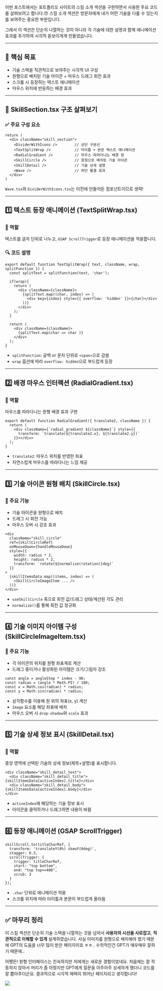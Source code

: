 이번 포스트에서는 포트폴리오 사이트의 스킬 소개 섹션을 구현하면서 사용한 주요 코드를 살펴보려고 합니다.😙
스킬 소개 섹션은 방문자에게 내가 어떤 기술을 다룰 수 있는지를 보여주는 중요한 부분입니다.

그래서 이 섹션은 단순히 나열하는 것이 아니라 각 기술에 대한 설명과 함께 애니메이션 효과를 추가하여 시각적 돋보이게게 만들었습니다.

---

## 🦮 핵심 목표

- 기술 스택을 직관적으로 보여주는 시각적 UI 구성
- 원형으로 배치된 기술 아이콘 + 마우스 드래그 회전 효과
- 스크롤 시 등장하는 텍스트 애니메이션
- 마우스 위치에 반응하는 배경 효과

---

## 🦮 SkillSection.tsx 구조 살펴보기

### ✅ 주요 구성 요소

```tsx
return (
  <div className="skill_section">
    <DividerWithIcons />        // 상단 구분선
    <TextSplitWrap />           // 타이틀 + 본문 텍스트 애니메이션
    <RadialGradient />          // 마우스 따라다니는 배경 원
    <SkillCircle />             // 원형으로 배치된 기술 아이콘
    <SkillDetail />             // 기술 상세 설명
    <Wave />                    // 하단 물결 효과
  </div>
)
```
`Wave.tsx`와 `DividerWithIcons.tsx`는 이전에 만들어둔 컴포넌트이므로 생략!

---

## 1️⃣ 텍스트 등장 애니메이션 (TextSplitWrap.tsx)

### 🦄 역할
텍스트를 글자 단위로 나누고, `GSAP ScrollTrigger`로 등장 애니메이션을 적용합니다.

### 🔍 코드 설명
```tsx
export default function TextSplitWrap({ text, className, wrap, splitFunction }) {
  const splitText = splitFunction(text, 'char');

  if(wrap){
    return (
      <div className={className}>
        {splitText.map((char, index) => (
          <div key={index} style={{ overflow: 'hidden' }}>{char}</div>
        ))}
      </div>
    );
  }

  return (
    <div className={className}>
      {splitText.map(char => char )}
    </div>
  );
}
```

- `splitFunction`: 공백 or 문자 단위로 `<span>`으로 감쌈
- `wrap` 옵션에 따라 `overflow: hidden`으로 부드럽게 등장

---

## 2️⃣ 배경 마우스 인터랙션 (RadialGradient.tsx)

### 🦄 역할
마우스를 따라다니는 원형 배경 효과 구현

```tsx
export default function RadialGradient({ translate2, className }) {
  return (
    <div className={`radial_gradient ${className}`} style={{
      transform: `translate(${translate2.x}, ${translate2.y})`
    }}></div>
  );
}
```

- `translate2`: 마우스 위치를 반영한 좌표
- 자연스럽게 마우스를 따라다니는 느낌 제공

---

## 3️⃣ 기술 아이콘 원형 배치 (SkillCircle.tsx)

### 🦄 주요 기능
- 기술 아이콘을 원형으로 배치
- 드래그 시 회전 가능
- 마우스 오버 시 강조 효과

```tsx
<div
  className="skill_circle"
  ref={skillCircleRef}
  onMouseDown={handleMouseDown}
  style={{
    width: radius * 2,
    height: radius * 2,
    transform: `rotate(${normalize(rotation)}deg)`
  }}
>
  {skillItemsData.map((items, index) => (
    <SkillCircleImageItem ... />
  ))}
</div>
```

- `useSkillCircle` 훅으로 회전 값/드래그 상태/계산된 각도 관리
- `normalize()`를 통해 회전 값 정규화

---

## 4️⃣ 기술 이미지 아이템 구성 (SkillCircleImageItem.tsx)

### 🦄 주요 기능
- 각 아이콘의 위치를 원형 좌표계로 계산
- 드래그 중이거나 활성화된 아이템은 크기/그림자 강조

```tsx
const angle = angleStep * index - 90;
const radian = (angle * Math.PI) / 180;
const x = Math.cos(radian) * radius;
const y = Math.sin(radian) * radius;
```

- 삼각함수를 이용해 원 위의 좌표(x, y) 계산
- `Image` 요소를 해당 좌표에 배치
- 마우스 오버 시 `drop-shadow`와 `scale` 효과

---

## 5️⃣ 기술 상세 정보 표시 (SkillDetail.tsx)

### 🦄 역할
중앙 영역에 선택된 기술의 상세 정보(제목+설명)를 표시합니다.

```tsx
<div className="skill_detail_text">
  <div className="skill_detail_title">{skillItemsData[activeIndex].title}</div>
  <div className="skill_detail_body">{skillItemsData[activeIndex].body}</div>
</div>
```

- `activeIndex`에 해당하는 기술 정보 표시
- 아이콘을 클릭하거나 드래그하면 내용이 바뀜

---

## 6️⃣ 등장 애니메이션 (GSAP ScrollTrigger)

```tsx
skillScroll.to(titleCharRef, {
  transform: 'translateY(0%) skewY(0deg)',
  stagger: 0.3,
  scrollTrigger: {
    trigger: titleCharRef,
    start: "top bottom",
    end: "top top+=400",
    scrub: 3
  }
});
```

- `.char` 단위로 애니메이션 적용
- 스크롤 위치에 따라 타이틀과 본문이 부드럽게 올라옴

---

## ✅ 마무리 정리

이 스킬 섹션은 단순히 기술 스택을 나열하는 것을 넘어서 **사용자의 시선을 사로잡고**, **직관적으로 이해할 수 있게** 설계하였습니다. 사실 이미지를 원형으로 배치해야 했기 때문에 GPT의 도움을 너무 많이 받은 페이지이죠 ㅎㅎ.. 수학적인건 GPT가 매우매우 잘하기 때문에..

어쨌든! 원형 인터페이스는 친숙하지만 저에게는 새로운 경험이었네요.
처음에는 잘 작동하지 않아서 머리가 좀 아팠지만 GPT에게 질문을 아주아주 상세하게 했더니 코드를 잘 뽑아주더군요. 결과적으로 시각적 매력이 뛰어난 페이지라고 생각합니다!

<img src="/images/front_study/27/image1.gif"/>